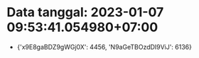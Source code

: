 # Data tanggal: 2023-01-07 09:53:41.054980+07:00

* {'x9E8gaBDZ9gWGj0X': 4456, 'N9aGeTBOzdDI9ViJ': 6136}
